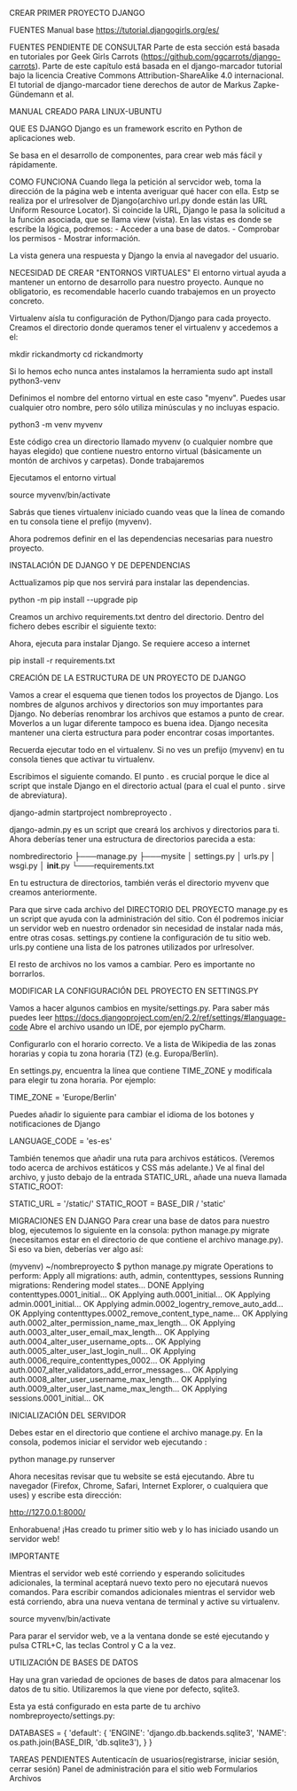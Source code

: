 CREAR PRIMER PROYECTO DJANGO




FUENTES
Manual base
https://tutorial.djangogirls.org/es/


FUENTES PENDIENTE DE CONSULTAR
Parte de esta sección está basada en tutoriales por Geek Girls Carrots (https://github.com/ggcarrots/django-carrots).
Parte de este capítulo está basada en el django-marcador tutorial bajo la licencia Creative Commons Attribution-ShareAlike 4.0 internacional. El tutorial de django-marcador tiene derechos de autor de Markus Zapke-Gündemann et al.



MANUAL CREADO PARA LINUX-UBUNTU

QUE ES DJANGO
Django es un framework escrito en Python de aplicaciones web.

Se basa en el desarrollo de componentes, para crear web más fácil y rápidamente.

COMO FUNCIONA
Cuando llega la petición al servcidor web, toma la dirección de la página web e intenta averiguar qué hacer con ella.
Estp se realiza por el urlresolver de Django(archivo url.py donde están las URL Uniform Resource Locator).
Si coincide la URL, Django le pasa la solicitud a la función asociada, que se llama view (vista).
En las vistas es donde se escribe la lógica, podremos:
	- Acceder a una base de datos.
	- Comprobar los permisos
	- Mostrar información.

La vista genera una respuesta y Django la envia al navegador del usuario.


NECESIDAD DE CREAR "ENTORNOS VIRTUALES"
El entorno virtual ayuda a mantener un entorno de desarrollo para nuestro proyecto.
Aunque no obligatorio, es recomendable hacerlo cuando trabajemos en un proyecto concreto.

Virtualenv aísla tu configuración de Python/Django para cada proyecto.
Creamos el directorio donde queramos tener el virtualenv y accedemos a el:

mkdir rickandmorty
cd rickandmorty

Si lo hemos echo nunca antes instalamos la herramienta
sudo apt install python3-venv


Definimos el nombre del entorno virtual en este caso "myenv". Puedes usar cualquier otro nombre, pero sólo utiliza minúsculas y no incluyas espacio.

python3 -m venv myvenv

Este código crea un directorio llamado myvenv (o cualquier nombre que hayas elegido) que contiene nuestro entorno virtual (básicamente un montón de archivos y carpetas). Donde trabajaremos

Ejecutamos el entorno virtual

source myvenv/bin/activate

Sabrás que tienes virtualenv iniciado cuando veas que la línea de comando en tu consola tiene el prefijo (myvenv).

Ahora podremos definir en el las dependencias necesarias para nuestro proyecto.



INSTALACIÓN DE DJANGO Y DE DEPENDENCIAS

Acttualizamos pip que nos servirá para instalar las dependencias.

python -m pip install --upgrade pip

Creamos un archivo requirements.txt dentro del directorio. Dentro del fichero debes escribir el siguiente texto:

Ahora, ejecuta para instalar Django. Se requiere acceso a internet

pip install -r requirements.txt




CREACIÓN DE LA ESTRUCTURA DE UN PROYECTO DE DJANGO

Vamos a crear el esquema que tienen todos los proyectos de Django.
Los nombres de algunos archivos y directorios son muy importantes para Django. No deberías renombrar los archivos que estamos a punto de crear. Moverlos a un lugar diferente tampoco es buena idea. Django necesita mantener una cierta estructura para poder encontrar cosas importantes.

Recuerda ejecutar todo en el virtualenv. Si no ves un prefijo (myvenv) en tu consola tienes que activar tu virtualenv.

Escribimos el siguiente comando. El punto . es crucial porque le dice al script que instale Django en el directorio actual (para el cual el punto . sirve de abreviatura).

django-admin startproject nombreproyecto .

django-admin.py es un script que creará los archivos y directorios para ti. Ahora deberías tener una estructura de directorios parecida a esta:

nombredirectorio
├───manage.py
├───mysite
│        settings.py
│        urls.py
│        wsgi.py
│        __init__.py
└───requirements.txt

En tu estructura de directorios, también verás el directorio myvenv que creamos anteriormente.

Para que sirve cada archivo del DIRECTORIO DEL PROYECTO
	manage.py es un script que ayuda con la administración del sitio. Con él podremos iniciar un servidor web en nuestro ordenador sin necesidad de instalar nada más, entre otras cosas.
	settings.py contiene la configuración de tu sitio web.
	urls.py contiene una lista de los patrones utilizados por urlresolver.
	
El resto de archivos no los vamos a cambiar. Pero es importante no borrarlos.



MODIFICAR LA CONFIGURACIÓN DEL PROYECTO EN SETTINGS.PY

Vamos a hacer algunos cambios en mysite/settings.py. Para saber más puedes leer https://docs.djangoproject.com/en/2.2/ref/settings/#language-code
Abre el archivo usando un IDE, por ejemplo pyCharm.

Configurarlo con el horario correcto. Ve a lista de Wikipedia de las zonas horarias y copia tu zona horaria (TZ) (e.g. Europa/Berlín).

En settings.py, encuentra la línea que contiene TIME_ZONE y modifícala para elegir tu zona horaria. Por ejemplo:

TIME_ZONE = 'Europe/Berlin'

Puedes añadir lo siguiente para cambiar el idioma de los botones y notificaciones de Django

LANGUAGE_CODE = 'es-es'


También tenemos que añadir una ruta para archivos estáticos. (Veremos todo acerca de archivos estáticos y CSS más adelante.) Ve al final del archivo, y justo debajo de la entrada STATIC_URL, añade una nueva llamada STATIC_ROOT:

STATIC_URL = '/static/'
STATIC_ROOT = BASE_DIR / 'static'



MIGRACIONES EN DJANGO
Para crear una base de datos para nuestro blog, ejecutemos lo siguiente en la consola:
python manage.py migrate 
(necesitamos estar en el directorio de que contiene el archivo manage.py). 
Si eso va bien, deberías ver algo así:

(myvenv) ~/nombreproyecto $ python manage.py migrate
Operations to perform:
  Apply all migrations: auth, admin, contenttypes, sessions
Running migrations:
  Rendering model states... DONE
  Applying contenttypes.0001_initial... OK
  Applying auth.0001_initial... OK
  Applying admin.0001_initial... OK
  Applying admin.0002_logentry_remove_auto_add... OK
  Applying contenttypes.0002_remove_content_type_name... OK
  Applying auth.0002_alter_permission_name_max_length... OK
  Applying auth.0003_alter_user_email_max_length... OK
  Applying auth.0004_alter_user_username_opts... OK
  Applying auth.0005_alter_user_last_login_null... OK
  Applying auth.0006_require_contenttypes_0002... OK
  Applying auth.0007_alter_validators_add_error_messages... OK
  Applying auth.0008_alter_user_username_max_length... OK
  Applying auth.0009_alter_user_last_name_max_length... OK
  Applying sessions.0001_initial... OK



INICIALIZACIÓN DEL SERVIDOR

Debes estar en el directorio que contiene el archivo manage.py. En la consola, podemos iniciar el servidor web ejecutando :

python manage.py runserver

Ahora necesitas revisar que tu website se está ejecutando. Abre tu navegador (Firefox, Chrome, Safari, Internet Explorer, o cualquiera que uses) y escribe esta dirección:

http://127.0.0.1:8000/

Enhorabuena! ¡Has creado tu primer sitio web y lo has iniciado usando un servidor web!


IMPORTANTE

Mientras el servidor web esté corriendo y esperando solicitudes adicionales, la terminal aceptará nuevo texto pero no ejecutará nuevos comandos.
Para escribir comandos adicionales mientras el servidor web está corriendo, abra una nueva ventana de terminal y active su virtualenv.

source myvenv/bin/activate

Para parar el servidor web, ve a la ventana donde se esté ejecutando y pulsa CTRL+C, las teclas Control y C a la vez.



UTILIZACIÓN DE BASES DE DATOS

Hay una gran variedad de opciones de bases de datos para almacenar los datos de tu sitio. Utilizaremos la que viene por defecto, sqlite3.

Esta ya está configurado en esta parte de tu archivo nombreproyecto/settings.py:

DATABASES = {
    'default': {
        'ENGINE': 'django.db.backends.sqlite3',
        'NAME': os.path.join(BASE_DIR, 'db.sqlite3'),
    }
}




TAREAS PENDIENTES
Autenticacín de usuarios(registrarse, iniciar sesión, cerrar sesión)
Panel de administración para el sitio web
Formularios
Archivos
